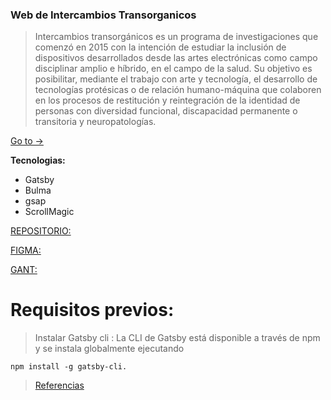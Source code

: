 ### Web de Intercambios Transorganicos

>Intercambios transorgánicos es un programa de investigaciones que comenzó en 2015 con la intención de estudiar la inclusión de dispositivos desarrollados desde las artes electrónicas como campo disciplinar amplio e híbrido, en el campo de la salud. Su objetivo es posibilitar, mediante el trabajo con arte y tecnología, el desarrollo de tecnologías protésicas o de relación humano-máquina que colaboren en los procesos de restitución y reintegración de la identidad de personas con diversidad funcional, discapacidad permanente o transitoria y neuropatologías. 


[Go to →](https://intercambiostransorganicos.org/)

**Tecnologias:**
- Gatsby
- Bulma
- gsap
- ScrollMagic


[REPOSITORIO:](https://github.com/milasantacruz/IT-Gatsby)

[FIGMA:](https://www.figma.com/file/mO4pfFWkCTD74L3EhstkXc/ITWEB?node-id=0%3A1)

[GANT:](https://miro.com/app/board/uXjVO2GdKgI=/)



# Requisitos previos:

>Instalar Gatsby cli : La CLI de Gatsby está disponible a través de npm y se instala globalmente ejecutando 

``npm install -g gatsby-cli.``

>[Referencias](https://www.gatsbyjs.com/docs/reference/gatsby-cli/) 

